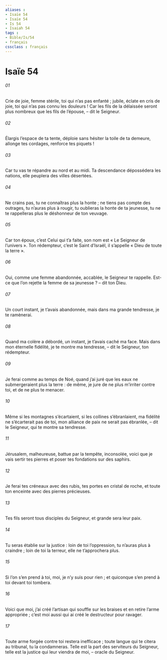 ```yaml
---
aliases : 
- Isaïe 54
- Isaïe 54
- Is 54
- Isaiah 54
tags : 
- Bible/Is/54
- français
cssclass : français
---
```


# Isaïe 54

###### 01
Crie de joie, femme stérile,
toi qui n’as pas enfanté ;
jubile, éclate en cris de joie,
toi qui n’as pas connu les douleurs !
Car les fils de la délaissée seront plus nombreux
que les fils de l’épouse,
– dit le Seigneur.
###### 02
Élargis l’espace de ta tente,
déploie sans hésiter la toile de ta demeure,
allonge tes cordages, renforce tes piquets !
###### 03
Car tu vas te répandre au nord et au midi.
Ta descendance dépossédera les nations,
elle peuplera des villes désertées.
###### 04
Ne crains pas,
tu ne connaîtras plus la honte ;
ne tiens pas compte des outrages,
tu n’auras plus à rougir,
tu oublieras la honte de ta jeunesse,
tu ne te rappelleras plus le déshonneur de ton veuvage.
###### 05
Car ton époux, c’est Celui qui t’a faite,
son nom est « Le Seigneur de l’univers ».
Ton rédempteur, c’est le Saint d’Israël,
il s’appelle « Dieu de toute la terre ».
###### 06
Oui, comme une femme abandonnée, accablée,
le Seigneur te rappelle.
Est-ce que l’on rejette la femme de sa jeunesse ?
– dit ton Dieu.
###### 07
Un court instant, je t’avais abandonnée,
mais dans ma grande tendresse, je te ramènerai.
###### 08
Quand ma colère a débordé,
un instant, je t’avais caché ma face.
Mais dans mon éternelle fidélité,
je te montre ma tendresse,
– dit le Seigneur, ton rédempteur.
###### 09
Je ferai comme au temps de Noé,
quand j’ai juré que les eaux
ne submergeraient plus la terre :
de même, je jure de ne plus m’irriter contre toi,
et de ne plus te menacer.
###### 10
Même si les montagnes s’écartaient,
si les collines s’ébranlaient,
ma fidélité ne s’écarterait pas de toi,
mon alliance de paix ne serait pas ébranlée,
– dit le Seigneur, qui te montre sa tendresse.
###### 11
Jérusalem, malheureuse,
battue par la tempête, inconsolée,
voici que je vais sertir tes pierres
et poser tes fondations sur des saphirs.
###### 12
Je ferai tes créneaux avec des rubis,
tes portes en cristal de roche,
et toute ton enceinte avec des pierres précieuses.
###### 13
Tes fils seront tous disciples du Seigneur,
et grande sera leur paix.
###### 14
Tu seras établie sur la justice :
loin de toi l’oppression,
tu n’auras plus à craindre ;
loin de toi la terreur,
elle ne t’approchera plus.
###### 15
Si l’on s’en prend à toi,
moi, je n’y suis pour rien ;
et quiconque s’en prend à toi
devant toi tombera.
###### 16
Voici que moi, j’ai créé l’artisan
qui souffle sur les braises
et en retire l’arme appropriée ;
c’est moi aussi qui ai créé le destructeur
pour ravager.
###### 17
Toute arme forgée contre toi
restera inefficace ;
toute langue qui te citera au tribunal,
tu la condamneras.
Telle est la part des serviteurs du Seigneur,
telle est la justice qui leur viendra de moi,
– oracle du Seigneur.
